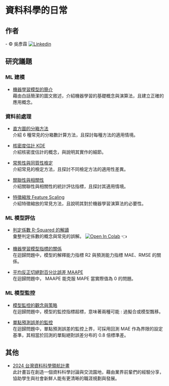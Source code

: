 # 資料科學的日常

## 作者     
<span> - &copy; 吳彥霖 [![Linkedin](https://img.shields.io/badge/LinkedIn-0077B5?style=for-the-badge&logo=linkedin&logoColor=white)](https://www.linkedin.com/in/yenlinwu/)  </span>  

## 研究議題   

### ML 建模
- [機器學習模型的簡介](./Introduction_to_Machine_Learning_Models/README.md)  
  藉由白話簡潔的圖文敘述，介紹機器學習的基礎概念與演算法，且建立正確的應用概念。

### 資料前處理  
- [直方圖的分箱方法](./Number_of_Bins_and_Width_in_a_Histogram/README.md)  
  介紹 6 種常見的分箱數計算方法，且探討每種方法的適用情境。  

- [核密度估計 KDE](./Kernel_Density_Estimation/README.md)  
  介紹核密度估計的概念，與說明其實作的細節。

- [常態性與同質性檢定](./Normality_and_Homogeneity_Test/README.md)  
  介紹常見的檢定方法，且探討不同檢定方法的適用性差異。

- [關聯性與相關性](./Association_and_Correlation/README.md)    
  介紹關聯性與相關性的統計評估指標，且探討其適用情境。

- [特徵縮放 Feature Scaling](./Feature_Scaling/README.md)  
  介紹特徵縮放的常見方法，且說明其對於機器學習演算法的必要性。

### ML 模型評估
- [判定係數 R-Squared 的解讀](https://colab.research.google.com/github/YenLinWu/Daily_Work_of_Data_Science/blob/Dev/R2/R2.ipynb)        
  彙整判定係數的概念與常見的誤解。 [![Open In Colab](https://colab.research.google.com/assets/colab-badge.svg)](https://colab.research.google.com/github/YenLinWu/Daily_Work_of_Data_Science/blob/Dev/R2/R2.ipynb)  :point_left:  

- [機器學習模型指標的關係](./MAE_and_R2/README.md)  
  在迴歸問題中，模型的解釋能力指標 R2 與預測能力指標 MAE、RMSE 的關係。  

- [平均反正切絕對百分比誤差 MAAPE](./MAAPE_and_MAPE/README.md)  
  在迴歸問題中， MAAPE 能克服 MAPE 當實際值為 0 的問題。 

### ML 模型監控  
- [模型監控的觀念與策略](./Performance_Monitoring/README.md)  
  在迴歸問題中，模型的監控指標超標，意味著兩種可能 : 過擬合或模型飄移。  

- [單點預測誤差的監控](./Absolute_Error_Monitoring/README.md)    
  在迴歸問題中，單點預測誤差的監控上界，可採用回測 MAE 作為界限的設定基準，其相當於回測的單點絕對誤差分布的 0.8 倍標準差。  
  

## 其他
- [2024 台灣資料科學領航計畫](./TWDS_2024_Mentorship_Program/README.md)  
  此計畫旨在創造一個資料科學討論與交流園地，藉由業界前輩們的經驗分享，協助學生與社會新鮮人能有更清晰的職涯規劃與發展。